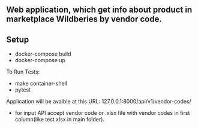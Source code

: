 ## Web application, which get info about product in marketplace Wildberies by vendor code.

## Setup

- docker-compose build
- docker-compose up

To Run Tests:
- make container-shell
- pytest

Application will be avaible at this URL: 127.0.0.1:8000/api/v1/vendor-codes/
- for input API accept vendor code or .xlsx file with vendor codes in first column(like test.xlsx in main folder).
